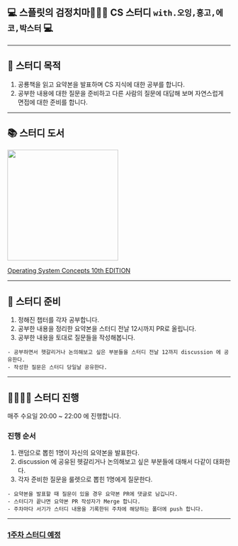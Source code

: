 ## 💻 스플릿의 검정치마🤦🏻‍♂️ CS 스터디 `with.오잉,홍고,에코,박스터` 💻

---
## 🚀 스터디 목적
1. 공룡책을 읽고 요약본을 발표하며 CS 지식에 대한 공부를 합니다.
2. 공부한 내용에 대한 질문을 준비하고 다른 사람의 질문에 대답해 보며 자연스럽게 면접에 대한 준비를 합니다.
   
---
## 📚 스터디 도서
<image src="https://contents.kyobobook.co.kr/sih/fit-in/458x0/pdt/9791185475578.jpg" width=250/>

[Operating System Concepts 10th EDITION](https://product.kyobobook.co.kr/detail/S000001868743)

---
## 📖 스터디 준비

1. 정해진 챕터를 각자 공부합니다.
2. 공부한 내용을 정리한 요약본을 스터디 전날 12시까지 PR로 올립니다.
3. 공부한 내용을 토대로 질문들을 작성해봅니다.

```text
- 공부하면서 헷갈리거나 논의해보고 싶은 부분들을 스터디 전날 12까지 discussion 에 공유한다.
- 작성한 질문은 스터디 당일날 공유한다.
```

---
## 👩‍👩‍👧‍👦 스터디 진행
매주 수요일 20:00 ~ 22:00 에 진행합니다.

### 진행 순서
1. 랜덤으로 뽑힌 1명이 자신의 요약본을 발표한다.
2. discussion 에 공유된 헷갈리거나 논의해보고 싶은 부분들에 대해서 다같이 대화한다.
3. 각자 준비한 질문을 룰렛으로 뽑힌 1명에게 질문한다.

```text
- 요약본을 발표할 때 질문이 있을 경우 요약본 PR에 댓글로 남깁니다.
- 스터디가 끝나면 요약본 PR 작성자가 Merge 합니다.
- 주차마다 서기가 스터디 내용을 기록한뒤 주차에 해당하는 폴더에 push 합니다.
```
---

### [1주차 스터디 예정](https://github.com/splitCoding/CS-Study/issues/1)
